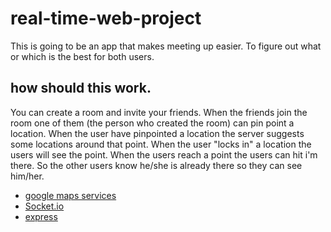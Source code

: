 # real-time-web-project

This is going to be an app that makes meeting up easier. To figure out what or which is the best for both users.

## how should this work.

You can create a room and invite your friends. When the friends join the room one of them (the person who created the room) can pin point a location. When the user have pinpointed a location the server suggests some locations around that point. When the user "locks in" a location the users will see the point. When the users reach a point the users can hit i'm there. So the other users know he/she is already there so they can see him/her.

* [google maps services](https://github.com/googlemaps/google-maps-services-js)
* [Socket.io](https://socket.io/)
* [express](https://expressjs.com/)

<!-- ☝️ replace this description -->

<!-- Add a nice image here at the end of the week, showing off your shiny frontend 📸 -->

<!-- Maybe a table of contents here? 📚 -->

<!-- How about a section that describes how to install this project? 🤓 -->

<!-- ...but how does one use this project? What are its features 🤔 -->

<!-- What external data source is featured in your project and what are its properties 🌠 -->

<!-- Where do the 0️⃣s and 1️⃣s live in your project? What db system are you using?-->

<!-- Maybe a checklist of done stuff and stuff still on your wishlist? ✅ -->

<!-- How about a license here? 📜 (or is it a licence?) 🤷 -->
